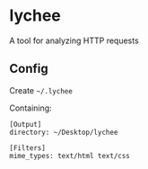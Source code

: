 lychee
======

A tool for analyzing HTTP requests

## Config

Create `~/.lychee`

Containing:

    [Output]
    directory: ~/Desktop/lychee
    
    [Filters]
    mime_types: text/html text/css
